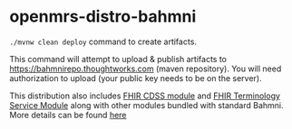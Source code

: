 openmrs-distro-bahmni
==================

`./mvnw clean deploy` command to create artifacts.

This command will attempt to upload & publish artifacts to https://bahmnirepo.thoughtworks.com (maven repository). You will need authorization to upload (your public key needs to be on the server). 

This distribution also includes [FHIR CDSS module](https://github.com/Bahmni/openmrs-module-cdss) and [FHIR Terminology Service Module](https://github.com/Bahmni/openmrs-module-snomed) along with other modules bundled with standard Bahmni.
More details can be found [here](https://bahmni.atlassian.net/wiki/spaces/BAH/pages/3132686337/SNOMED+FHIR+Terminology+Server+Integration+with+Bahmni)
